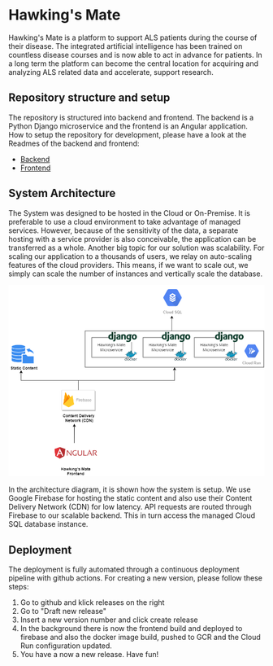 # Hawking's Mate
Hawking's Mate is a platform to support ALS patients during the course of their disease. The integrated
artificial intelligence has been trained on countless disease courses and is now able to act in advance
for patients. In a long term the platform can become the central location for acquiring and analyzing ALS
related data and accelerate, support research.

## Repository structure and setup
The repository is structured into backend and frontend. The backend is a Python Django microservice
and the frontend is an Angular application. How to setup the repository for development, please have a look
at the Readmes of the backend and frontend:
- [Backend](backend/README.md)
- [Frontend](frontend/guardian/README.md)

## System Architecture
The System was designed to be hosted in the Cloud or On-Premise. It is preferable to use a cloud environment to take advantage of managed services. However, because of the sensitivity of the data, a separate hosting with a service provider is also conceivable, the application can be transferred as a whole. Another big topic for our solution was scalability. For scaling our application to a thousands of users, we relay on auto-scaling features of the cloud providers. This means, if we want to scale out, we simply can scale the number of instances and vertically scale the database.

![System Architecture](_doc/system-architecture.png)

In the architecture diagram, it is shown how the system is setup. We use Google Firebase for hosting the static content and also use their Content Delivery Network (CDN) for low latency. API requests are routed through Firebase to our scalable backend. This in turn access the managed Cloud SQL database instance.

## Deployment
The deployment is fully automated through a continuous deployment pipeline with github actions. For creating a new version, please follow these steps:
1. Go to github and klick releases on the right
2. Go to "Draft new release"
3. Insert a new version number and click create release
4. In the background there is now the frontend build and deployed to firebase and also the docker image build, pushed to GCR
and the Cloud Run configuration updated.
5. You have a now a new release. Have fun!
